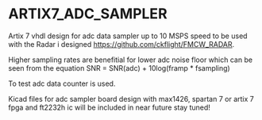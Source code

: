# ARTIX7_ADC_SAMPLER

Artix 7 vhdl design for adc data sampler up to 10 MSPS speed to be used with the Radar i designed https://github.com/ckflight/FMCW_RADAR.


Higher sampling rates are benefitial for lower adc noise floor which can be seen from the equation SNR =  SNR(adc) + 10log(framp * fsampling)

To test adc data counter is used.

Kicad files for adc sampler board design with max1426, spartan 7 or artix 7 fpga and ft2232h ic will be included in near future stay tuned!
